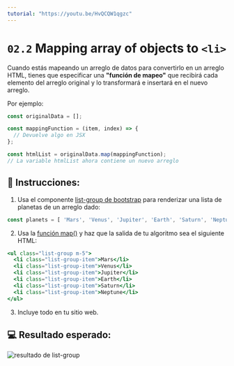 ```yaml
---
tutorial: "https://youtu.be/HvQCQW1qgzc"
---
```



# `02.2`  Mapping array of objects to `<li>`

Cuando estás mapeando un arreglo de datos para convertirlo en un arreglo HTML, tienes que especificar una **"función de mapeo"** que recibirá cada elemento del arreglo original y lo transformará e insertará en el nuevo arreglo. 

Por ejemplo:

```js
const originalData = [];

const mappingFunction = (item, index) => {
  // Devuelve algo en JSX
};

const htmlList = originalData.map(mappingFunction);
// La variable htmlList ahora contiene un nuevo arreglo
```

## 📝 Instrucciones:

1. Usa el componente [list-group de bootstrap](https://getbootstrap.com/docs/5.0/components/list-group/#basic-example) para renderizar una lista de planetas de un arreglo dado:

```js
const planets = [ 'Mars', 'Venus', 'Jupiter', 'Earth', 'Saturn', 'Neptune' ];
```

2. Usa la [función map()](https://medium.com/poka-techblog/simplify-your-javascript-use-map-reduce-and-filter-bd02c593cc2d) y haz que la salida de tu algoritmo sea el siguiente HTML:

```jsx
<ul class="list-group m-5">
  <li class="list-group-item">Mars</li>
  <li class="list-group-item">Venus</li>
  <li class="list-group-item">Jupiter</li>
  <li class="list-group-item">Earth</li>
  <li class="list-group-item">Saturn</li>
  <li class="list-group-item">Neptune</li>
</ul>
```

3. Incluye todo en tu sitio web.

## 💻 Resultado esperado:

![resultado de list-group](../../.learn/assets/02.2-1.png?raw=true)
